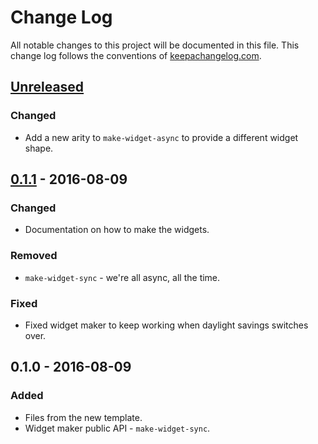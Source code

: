 # Change Log
All notable changes to this project will be documented in this file. This change log follows the conventions of [keepachangelog.com](http://keepachangelog.com/).

## [Unreleased]
### Changed
- Add a new arity to `make-widget-async` to provide a different widget shape.

## [0.1.1] - 2016-08-09
### Changed
- Documentation on how to make the widgets.

### Removed
- `make-widget-sync` - we're all async, all the time.

### Fixed
- Fixed widget maker to keep working when daylight savings switches over.

## 0.1.0 - 2016-08-09
### Added
- Files from the new template.
- Widget maker public API - `make-widget-sync`.

[Unreleased]: https://github.com/your-name/len1d_0010/compare/0.1.1...HEAD
[0.1.1]: https://github.com/your-name/len1d_0010/compare/0.1.0...0.1.1
